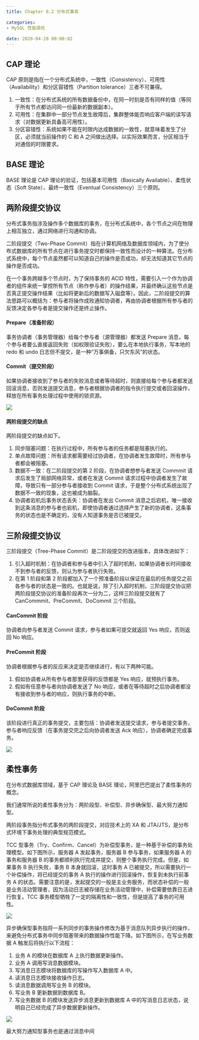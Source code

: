 ```yaml
---
title: Chapter 8.2 分布式事务

categories:
- MySQL 性能调优

date: 2020-04-28 00:00:82
---
```


## CAP 理论
CAP 原则是指在一个分布式系统中，一致性（Consistency）、可用性（Availability）和分区容错性（Partition tolerance）三者不可兼得。
1. 一致性：在分布式系统的所有数据备份中，在同一时刻是否有同样的值（等同于所有节点都访问同一份最新的数据副本）。
1. 可用性：在集群中一部分节点发生故障后，集群整体能否响应客户端的读写请求（对数据更新具备高可用性）。
1. 分区容错性：系统如果不能在时限内达成数据的一致性，就意味着发生了分区，必须就当前操作的 C 和 A 之间做出选择。以实际效果而言，分区相当于对通信的时限要求。

## BASE 理论
BASE 理论是 CAP 理论的验证，包括基本可用性（Basically Available）、柔性状态（Soft State）、最终一致性（Eventual Consistency）三个原则。

## 两阶段提交协议
分布式事务指涉及操作多个数据库的事务，在分布式系统中，各个节点之间在物理上相互独立，通过网络进行沟通和协调。

二阶段提交（Two-Phase Commit）指在计算机网络及数据库领域内，为了使分布式数据库的所有节点在进行事务提交时都保持一致性而设计的一种算法。在分布式系统中，每个节点虽然都可以知道自己的操作是否成功，却无法知道其它节点的操作是否成功。

在一个事务跨越多个节点时，为了保持事务的 ACID 特性，需要引入一个作为协调者的组件来统一掌控所有节点（称作参与者）的操作结果，并最终确认这些节点是否真正提交操作结果（比如将更新后的数据写入磁盘等）。因此，二阶段提交的算法思路可以概括为：参与者将操作成败通知协调者，再由协调者根据所有参与者的反馈决定各参与者是提交操作还是终止操作。

#### Prepare（准备阶段）
事务协调者（事务管理器）给每个参与者（源管理器）都发送 Prepare 消息，每个参与者要么直接返回失败（如权限验证失败），要么在本地执行事务，写本地的 redo 和 undo 日志但不提交，是一种“万事俱备，只欠东风”的状态。

#### Commit（提交阶段）
如果协调者接收到了参与者的失败消息或者等待超时，则直接给每个参与者都发送回滚消息，否则发送提交消息，参与者根据协调者的指令执行提交或者回滚操作，释放在所有事务处理过程中使用的锁资源。

![](http://www.pbteach.com/post/java_distribut/subject_dtx-02/1563273133485.png)

#### 两阶段提交的缺点
两阶段提交的缺点如下。
1. 同步阻塞问题：在执行过程中，所有参与者的任务都是阻塞执行的。
1. 单点故障问题：所有请求都需要经过协调者，在协调者发生故障时，所有参与者都会被阻塞。
1. 数据不一致：在二阶段提交的第 2 阶段，在协调者想参与者发送 Commmit 请求后发生了局部网络异常，或者在发送 Commit 请求过程中协调者发生了故障，导致只有一部分参与者接收到 Commit 请求，于是整个分布式系统出现了数据不一致的现象，这也被成为脑裂。
1. 协调者宕机后事务状态丢失：协调者在发出 Commit 消息之后宕机，唯一接收到这条消息的参与者也宕机，即使协调者通过选择产生了新的协调者，这条事务的状态也是不确定的，没有人知道事务是否已被提交。

## 三阶段提交协议
三阶段提交（Tree-Phase Commit）是二阶段提交的改进版本，具体改进如下：
1. 引入超时机制：在协调者和参与者中引入了超时机制，如果协调者长时间接收不到参与者的反馈，则认为参与者执行失败。
1. 在第 1 阶段和第 2 阶段都加入了一个预准备阶段以保证在最后的任务提交之前各参与者的状态是一致的。也就是说，除了引入超时机制，三阶段提交协议把两阶段提交协议的准备阶段再次一分为二，这样三阶段提交就有了 CanCommmit、PreCommit、DoCommit 三个阶段。

#### CanCommit 阶段
协调者向参与者发送 Commit 请求，参与者如果可提交就返回 Yes 响应，否则返回 No 响应。

#### PreCommit 阶段
协调者根据参与者的反应来决定是否继续进行，有以下两种可能。
1. 假如协调者从所有参与者那里获得的反馈都是 Yes 响应，就预执行事务。
1. 假如有任意参与者向协调者发送了 No 响应，或者在等待超时之后协调者都没有接收到参与者的响应，则执行事务的中断。

#### DoCommit 阶段
该阶段进行真正的事务提交，主要包括：协调者发送提交请求，参与者提交事务，参与者响应反馈（在事务提交完之后向协调者发送 Ack 响应），协调者确定完成事务。

![](https://tse3-mm.cn.bing.net/th/id/OIP.f9Y1UcT76nyk3o04kJ_ndQAAAA?pid=Api&rs=1)

## 柔性事务
在分布式数据库领域，基于 CAP 理论及 BASE 理论，阿里巴巴提出了柔性事务的概念。

我们通常所说的柔性事务分为：两阶段型、补偿型、异步确保型、最大努力通知型。

两阶段事务指分布式事务的两阶段提交，对应技术上的 XA 和 JTA/JTS，是分布式环境下事务处理的典型规范模式。

TCC 型事务（Try、Confirm、Cancel）为补偿型事务，是一种基于补偿的事务处理模型。如下图所示，服务器 A 发起事务，服务器 B 参与事务，如果服务器 A 的事务和服务器 B 的事务都顺利执行完成并提交，则整个事务执行完成。但是，如果事务 B 执行失败，事务 B 本身就回滚，这时事务 A 已被提交，所以需要执行一个补偿操作，将已经提交的事务 A 执行的操作进行回滚操作，恢复到未执行前事务 A 的状态。需要注意的是，发起提交的一般是主业务服务，而状态补偿的一般是业务活动管理者，因为活动日志被存储在业务活动管理中，补偿需要依靠日志进行恢复。TCC 事务模型牺牲了一定的隔离性和一致性，但是提高了事务的可用性。

![](https://ss1.bdstatic.com/70cFuXSh_Q1YnxGkpoWK1HF6hhy/it/u=453289732,866507005&fm=26&gp=0.jpg)

异步确保型事务指将一系列同步的事务操作修改为基于消息队列异步执行的操作，来避免分布式事务中同步阻塞带来的数据操作性能下降。如下图所示，在写业务数据 A 触发后将执行以下流程：
1. 业务 A 的模块在数据库 A 上执行数据更新操作。
1. 业务 A 调用写消息数据模块。
1. 写消息日志模块将数据库的写操作写入数据库 A 中。
1. 读消息日志模块接收操作日志。
1. 读消息数据调用写业务 B 的模块。
1. 写业务 B 更新数据到数据库 B。
1. 写业务数据 B 的模块发送异步消息更新到数据库 A 中的写消息日志状态，说明自己已经完成了异步数据更新操作。

![](https://timgsa.baidu.com/timg?image&quality=80&size=b9999_10000&sec=1591804156048&di=3595c8ccd553796b0f88856d17459242&imgtype=0&src=http%3A%2F%2Fimg1.imgtn.bdimg.com%2Fit%2Fu%3D2000960586%2C3622433777%26fm%3D214%26gp%3D0.jpg)

最大努力通知型事务也是通过消息中间